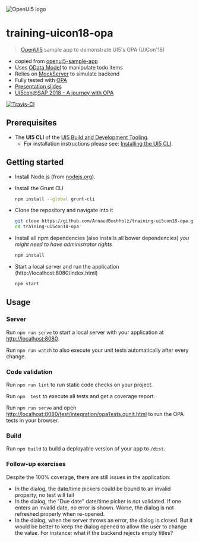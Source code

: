 ![OpenUI5 logo](http://arnaudbuchholz.github.io/decks/UI5Con'18%20A%20journey%20with%20OPA/OpenUI5_new_big_side.png)

# training-uicon18-opa
> [OpenUI5](https://github.com/SAP/openui5) sample app to demonstrate UI5's OPA (UICon'18)

* copied from [openui5-sample-app](https://github.com/SAP/openui5-sample-app)
* Uses [OData Model](https://openui5.hana.ondemand.com/#/api/sap.ui.model.odata.v2.ODataModel) to manipulate todo items
* Relies on [MockServer](https://openui5.hana.ondemand.com/#/api/sap.ui.core.util.MockServer) to simulate backend
* Fully tested with [OPA](https://openui5.hana.ondemand.com/#/api/sap.ui.test.Opa5)
* [Presentation slides](http://arnaudbuchholz.github.io/decks/UI5Con'18%20A%20journey%20with%20OPA.html#/)
* [UI5con@SAP 2018 - A journey with OPA](https://youtu.be/HiZq-kuIbt0)

[![Travis-CI](https://travis-ci.org/ArnaudBuchholz/training-ui5con18-opa.svg?branch=master)](https://travis-ci.org/ArnaudBuchholz/training-ui5con18-opa#)

## Prerequisites
- The **UI5 CLI** of the [UI5 Build and Development Tooling](https://github.com/SAP/ui5-tooling#installing-the-ui5-cli).
    - For installation instructions please see: [Installing the UI5 CLI](https://github.com/SAP/ui5-tooling#installing-the-ui5-cli).

## Getting started
* Install Node.js (from [nodejs.org](http://nodejs.org/)).
* Install the Grunt CLI
    ```sh
    npm install --global grunt-cli
    ```
* Clone the repository and navigate into it
    ```sh
    git clone https://github.com/ArnaudBuchholz/training-ui5con18-opa.git
    cd training-ui5con18-opa
    ```
* Install all npm dependencies (also installs all bower dependencies) *you might need to have administrator rights*
    ```sh
    npm install
    ```

* Start a local server and run the application (http://localhost:8080/index.html)
    ```sh
    npm start
    ```

## Usage
### Server
Run `npm run serve` to start a local server with your application at [http://localhost:8080](http://localhost:8080).

Run `npm run watch` to also execute your unit tests automatically after every change.

### Code validation
Run `npm run lint` to run static code checks on your project.

Run `npm  test` to execute all tests and get a coverage report.

Run `npm run serve` and open [http://localhost:8080/test/integration/opaTests.qunit.html](http://localhost:8080/test/integration/opaTests.qunit.html) to run the OPA tests in your browser.

### Build
Run `npm build` to build a deployable version of your app to `/dist`.

### Follow-up exercises
Despite the 100% coverage, there are still issues in the application:
* In the dialog, the date/time pickers could be bound to an invalid property, no test will fail
* In the dialog, the "Due date" date/time picker is *not* validated. If one enters an invalid date, no error is shown.
Worse, the dialog is not refreshed properly when re-opened.
* In the dialog, when the server throws an error, the dialog is closed.
But it would be better to keep the dialog opened to allow the user to change the value.
For instance: what if the backend rejects empty titles?

